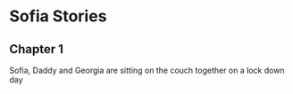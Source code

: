 # Sofia Stories
## Chapter 1

Sofia, Daddy and Georgia are sitting on the couch together on a lock down day




